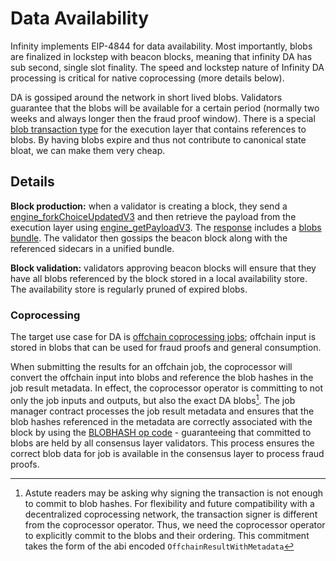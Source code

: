 # Data Availability

Infinity implements EIP-4844 for data availability. Most importantly, blobs are finalized in lockstep with beacon blocks, meaning that infinity DA has sub second, single slot finality. The speed and lockstep nature of Infinity DA processing is critical for native coprocessing (more details below). 

DA is gossiped around the network in short lived blobs. Validators guarantee that the blobs will be available for a certain period (normally two weeks and always longer then the fraud proof window). There is a special [blob transaction type](https://github.com/ethereum/EIPs/blob/master/EIPS/eip-4844.md#blob-transaction) for the execution layer that contains references to blobs. By having blobs expire and thus not contribute to canonical state bloat, we can make them very cheap.

## Details 

**Block production:** when a validator is creating a block, they send a [engine_forkChoiceUpdatedV3](https://github.com/ethereum/execution-apis/blob/main/src/engine/cancun.md#engine_forkchoiceupdatedv3) and then retrieve the payload from the execution layer using [engine_getPayloadV3](https://github.com/ethereum/execution-apis/blob/main/src/engine/cancun.md#engine_getpayloadv3). The [response](https://github.com/ethereum/execution-apis/blob/main/src/engine/cancun.md#response-2) includes a [blobs bundle](https://github.com/ethereum/execution-apis/blob/main/src/engine/cancun.md#BlobsBundleV1). The validator then gossips the beacon block along with the referenced sidecars in a unified bundle.

**Block validation:** validators approving beacon blocks will ensure that they have all blobs referenced by the block stored in a local availability store. The availability store is regularly pruned of expired blobs.

### Coprocessing

The target use case for DA is [offchain coprocessing jobs](../integration/offchain.md); offchain input is stored in blobs that can be used for fraud proofs and general consumption. 

When submitting the results for an offchain job, the coprocessor will convert the offchain input into blobs and reference the blob hashes in the job result metadata. In effect, the coprocessor operator is committing to not only the job inputs and outputs, but also the exact DA blobs[^note1]. The job manager contract processes the job result metadata and ensures that the blob hashes referenced in the metadata are correctly associated with the block by using the [BLOBHASH op code](https://github.com/ethereum/EIPs/blob/master/EIPS/eip-4844.md#opcode-to-get-versioned-hashes) - guaranteeing that committed to blobs are held by all consensus layer validators. This process ensures the correct blob data for job is available in the consensus layer to process fraud proofs.

[^note1]: Astute readers may be asking why signing the transaction is not enough to commit to blob hashes. For flexibility and future compatibility with a decentralized coprocessing network, the transaction signer is different from the coprocessor operator. Thus, we need the coprocessor operator to explicitly commit to the blobs and their ordering. This commitment takes the form of the abi encoded `OffchainResultWithMetadata`